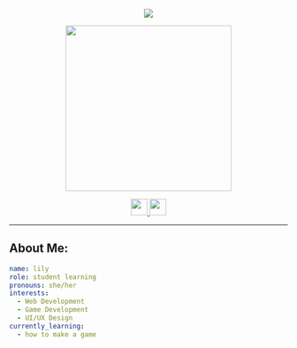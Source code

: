 <!-- Animated Header (via Capsule Render) -->
<p align="center">
  <img src="https://capsule-render.vercel.app/api?text=(＾▽＾)/%20Hi%20Everyone!&animation=fadeIn&type=waving&color=gradient&height=100"/>
</p>

<!-- GIF Section -->
<p align="center">
  <img src="https://media1.giphy.com/media/v1.Y2lkPTc5MGI3NjExazg3cXpsdjd6cTc5b2w4ajJxNGxoaXRybDJoNXo4aWVwNzVwd3h4dSZlcD12MV9pbnRlcm5hbF9naWZfYnlfaWQmY3Q9Zw/eNXYiiNEtME70Ommgh/giphy.gif" width="300"/>
</p>

<!-- Social Icons -->
<p align="center">
  <a href="https://website-5mfrwfxoy-liyyngs-projects.vercel.app">
    <img height="30" src="https://cdn.simpleicons.org/vercel/0A66C2" />
  </a>
  <a href="https://www.linkedin.com/in/llyy/">
    <img height="30" src="https://cdn.simpleicons.org/linkedin/0A66C2" />
  </a>
</p>

---

## About Me:
```yaml
name: lily
role: student learning  
pronouns: she/her
interests: 
  - Web Development
  - Game Development
  - UI/UX Design
currently_learning: 
  - how to make a game
